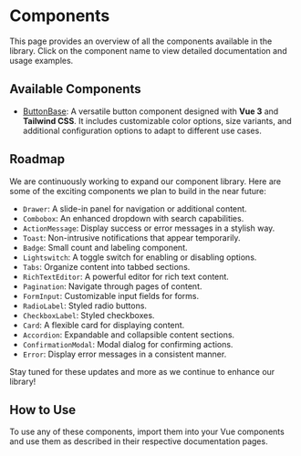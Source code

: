 # Components

This page provides an overview of all the components available in the library. Click on the component name to view detailed documentation and usage examples.

## Available Components

- [ButtonBase](/components/button-base): A versatile button component designed with **Vue 3** and **Tailwind CSS**. It includes customizable color options, size variants, and additional configuration options to adapt to different use cases.

## Roadmap

We are continuously working to expand our component library. Here are some of the exciting components we plan to build in the near future:

- `Drawer`: A slide-in panel for navigation or additional content.
- `Combobox`: An enhanced dropdown with search capabilities.
- `ActionMessage`: Display success or error messages in a stylish way.
- `Toast`: Non-intrusive notifications that appear temporarily.
- `Badge`: Small count and labeling component.
- `Lightswitch`: A toggle switch for enabling or disabling options.
- `Tabs`: Organize content into tabbed sections.
- `RichTextEditor`: A powerful editor for rich text content.
- `Pagination`: Navigate through pages of content.
- `FormInput`: Customizable input fields for forms.
- `RadioLabel`: Styled radio buttons.
- `CheckboxLabel`: Styled checkboxes.
- `Card`: A flexible card for displaying content.
- `Accordion`: Expandable and collapsible content sections.
- `ConfirmationModal`: Modal dialog for confirming actions.
- `Error`: Display error messages in a consistent manner.

Stay tuned for these updates and more as we continue to enhance our library!

## How to Use

To use any of these components, import them into your Vue components and use them as described in their respective documentation pages.
